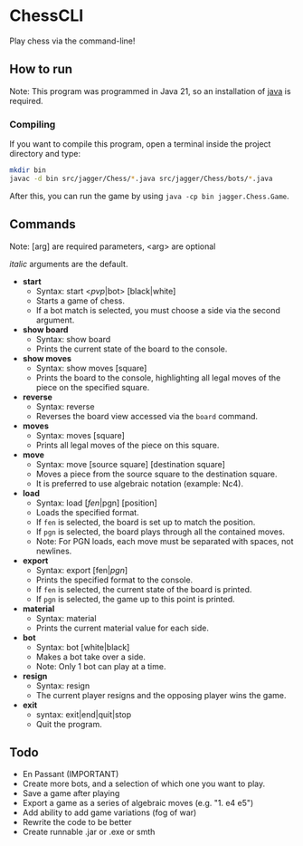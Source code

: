 # ChessCLI
Play chess via the command-line!
## How to run
Note: This program was programmed in Java 21, so an installation of [java](https://www.oracle.com/java/technologies/downloads/#java21) is required.

### **Compiling**
If you want to compile this program, open a terminal inside the project directory and type:
```bash
mkdir bin
javac -d bin src/jagger/Chess/*.java src/jagger/Chess/bots/*.java
```
After this, you can run the game by using `java -cp bin jagger.Chess.Game`.
## Commands
Note: [arg] are required parameters, \<arg\> are optional

*italic* arguments are the default.
- **start**
  - Syntax: start \<*pvp*|bot\> [black|white]
  - Starts a game of chess.
  - If a bot match is selected, you must choose a side via the second argument.
- **show board**
  - Syntax: show board
  - Prints the current state of the board to the console.
- **show moves**
  - Syntax: show moves [square]
  - Prints the board to the console, highlighting all legal moves of the piece on the specified square.
- **reverse**
  - Syntax: reverse
  - Reverses the board view accessed via the `board` command.
- **moves**
  - Syntax: moves [square]
  - Prints all legal moves of the piece on this square.
- **move**
  - Syntax: move [source square] [destination square]
  - Moves a piece from the source square to the destination square.
  - It is preferred to use algebraic notation (example: Nc4).
- **load**
  - Syntax: load [*fen*|pgn] [position]
  - Loads the specified format.
  - If `fen` is selected, the board is set up to match the position.
  - If `pgn` is selected, the board plays through all the contained moves.
  - Note: For PGN loads, each move must be separated with spaces, not newlines.
- **export**
  - Syntax: export [fen|*pgn*]
  - Prints the specified format to the console.
  - If `fen` is selected, the current state of the board is printed.
  - If `pgn` is selected, the game up to this point is printed.
- **material**
  - Syntax: material
  - Prints the current material value for each side.
- **bot**
  - Syntax: bot [white|black]
  - Makes a bot take over a side.
  - Note: Only 1 bot can play at a time.
- **resign**
  - Syntax: resign
  - The current player resigns and the opposing player wins the game.
- **exit**
  - syntax: exit|end|quit|stop
  - Quit the program.
## Todo
- En Passant (IMPORTANT)
- Create more bots, and a selection of which one you want to play.
- Save a game after playing
- Export a game as a series of algebraic moves (e.g. "1. e4 e5")
- Add ability to add game variations (fog of war)
- Rewrite the code to be better
- Create runnable .jar or .exe or smth
